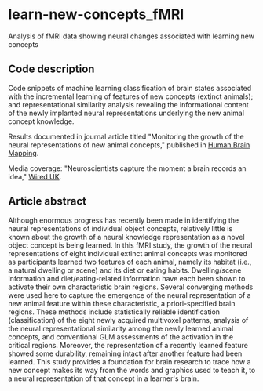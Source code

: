 # learn-new-concepts_fMRI
Analysis of fMRI data showing neural changes associated with learning new concepts

## Code description
Code snippets of machine learning classification of brain states associated with the incremental learning of features of new concepts (extinct animals); and representational similarity analysis revealing the informational content of the newly implanted neural representations underlying the new animal concept knowledge.

Results documented in journal article titled "Monitoring the growth of the neural representations of new animal concepts," published in [Human Brain Mapping](http://onlinelibrary.wiley.com/doi/10.1002/hbm.22842/full).

Media coverage: "Neuroscientists capture the moment a brain records an idea," [Wired UK](http://www.wired.co.uk/article/brain-mapping-concepts).

## Article abstract
Although enormous progress has recently been made in identifying the neural representations of individual object concepts, relatively little is known about the growth of a neural knowledge representation as a novel object concept is being learned. In this fMRI study, the growth of the neural representations of eight individual extinct animal concepts was monitored as participants learned two features of each animal, namely its habitat (i.e., a natural dwelling or scene) and its diet or eating habits. Dwelling/scene information and diet/eating-related information have each been shown to activate their own characteristic brain regions. Several converging methods were used here to capture the emergence of the neural representation of a new animal feature within these characteristic, a priori-specified brain regions. These methods include statistically reliable identification (classification) of the eight newly acquired multivoxel patterns, analysis of the neural representational similarity among the newly learned animal concepts, and conventional GLM assessments of the activation in the critical regions. Moreover, the representation of a recently learned feature showed some durability, remaining intact after another feature had been learned. This study provides a foundation for brain research to trace how a new concept makes its way from the words and graphics used to teach it, to a neural representation of that concept in a learner's brain.
